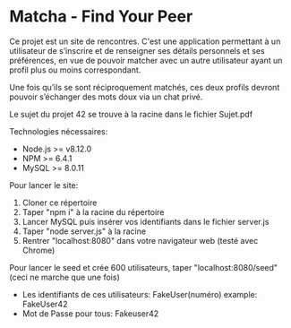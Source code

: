 # Matcha - Find Your Peer
Ce projet est un site de rencontres.
C'est une application permettant à un utilisateur de s’inscrire
et de renseigner ses détails personnels et ses préférences, en vue de pouvoir
matcher avec un autre utilisateur ayant un profil plus ou moins correspondant.

Une fois qu’ils se sont réciproquement matchés, ces deux profils devront pouvoir s’échanger
des mots doux via un chat privé.

Le sujet du projet 42 se trouve à la racine dans le fichier Sujet.pdf

Technologies nécessaires:
- Node.js >= v8.12.0
- NPM >= 6.4.1 
- MySQL >= 8.0.11

Pour lancer le site: 
1) Cloner ce répertoire
2) Taper "npm i" à la racine du répertoire
3) Lancer MySQL puis insérer vos identifiants dans le fichier server.js
4) Taper "node server.js" à la racine
5) Rentrer "localhost:8080" dans votre navigateur web (testé avec Chrome)

Pour lancer le seed et crée 600 utilisateurs, taper "localhost:8080/seed" (ceci ne marche que une fois)
- Les identifiants de ces utilisateurs: FakeUser(numéro) example: FakeUser42
- Mot de Passe pour tous: Fakeuser42
